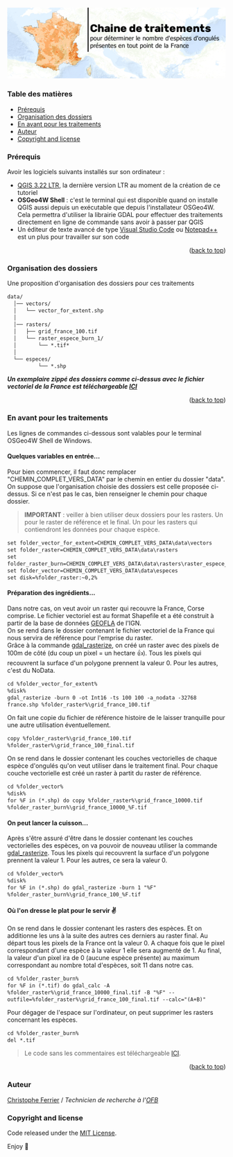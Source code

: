 <p align="center">
  <a href="https://professionnels.ofb.fr/fr/reseau-ongules-sauvages">
    <img src="https://github.com/christofoto/ongules/raw/main/images/header.png" alt="Logo">
  </a>

  <!-- <h3 align="center">Logo</h3> -->

  <!-- <h1 style="text-align:center">
    Chaine de traitements </h1>
  <h3 style="text-align:center">
  pour déterminer le nombre d'espèces d'ongulés<br> 
  présentes en tout point de la France métropolitaine
  <br>
    </h3> -->
</p>

<a name="readme-top"></a>

### Table des matières

- [Prérequis](#prérequis)
- [Organisation des dossiers](#organisation-des-dossiers)
- [En avant pour les traitements](#en-avant-pour-les-traitements)
- [Auteur](#auteur)
- [Copyright and license](#copyright-and-license)

### Prérequis

Avoir les logiciels suivants installés sur son ordinateur :

- [QGIS 3.22 LTR](https://www.qgis.org/fr/site/forusers/download.html), la dernière version LTR au moment de la création de ce tutoriel
- <b>OSGeo4W Shell</b> : c'est le terminal qui est disponible quand on installe QGIS aussi depuis un exécutable que depuis l'installateur OSGeo4W. Cela permettra d'utiliser la librairie GDAL pour effectuer des traitements directement en ligne de commande sans avoir à passer par QGIS
- Un éditeur de texte avancé de type [Visual Studio Code](https://code.visualstudio.com/) ou [Notepad++](https://notepad-plus-plus.org/) est un plus pour travailler sur son code

<p align="right">(<a href="#readme-top">back to top</a>)</p>

### Organisation des dossiers

Une proposition d'organisation des dossiers pour ces traitements

```text
data/
  │── vectors/
  │   └── vector_for_extent.shp
  │
  │── rasters/
  │   ├── grid_france_100.tif
  │   └── raster_espece_burn_1/
  │       └── *.tif*
  │
  └── especes/
          └── *.shp
```

**_Un exemplaire zippé des dossiers comme ci-dessus avec le fichier vectoriel de la France est téléchargeable [ICI](https://github.com/christofoto/ongules/raw/main/ressources/data.zip)_**

<p align="right">(<a href="#readme-top">back to top</a>)</p>

### En avant pour les traitements

Les lignes de commandes ci-dessous sont valables pour le terminal OSGeo4W Shell de Windows.

#### Quelques variables en entrée...

Pour bien commencer, il faut donc remplacer "CHEMIN_COMPLET_VERS_DATA" par le chemin en entier du dossier "data".<br>
On suppose que l'organisation choisie des dossiers est celle proposée ci-dessus. Si ce n'est pas le cas, bien renseigner le chemin pour chaque dossier.<br>

> **IMPORTANT** : veiller à bien utiliser deux dossiers pour les rasters. Un pour le raster de référence et le final. Un pour les rasters qui contiendront les données pour chaque espèce.

```code
set folder_vector_for_extent=CHEMIN_COMPLET_VERS_DATA\data\vectors
set folder_raster=CHEMIN_COMPLET_VERS_DATA\data\rasters
set folder_raster_burn=CHEMIN_COMPLET_VERS_DATA\data\rasters\raster_espece_burn_1
set folder_vector=CHEMIN_COMPLET_VERS_DATA\data\especes
set disk=%folder_raster:~0,2%
```

#### Préparation des ingrédients...

Dans notre cas, on veut avoir un raster qui recouvre la France, Corse comprise.
Le fichier vectoriel est au format Shapefile et a été construit à partir de la base de données [GEOFLA](https://geoservices.ign.fr/geofla) de l'IGN.<br>
On se rend dans le dossier contenant le fichier vectoriel de la France qui nous servira de référence pour l'emprise du raster.<br>
Grâce à la commande [gdal_rasterize](https://gdal.org/programs/gdal_rasterize.html), on créé un raster avec des pixels de 100m de côté (du coup un pixel = un hectare :+1:). Tous les pixels qui recouvrent la surface d'un polygone prennent la valeur 0. Pour les autres, c'est du NoData.

```code
cd %folder_vector_for_extent%
%disk%
gdal_rasterize -burn 0 -ot Int16 -ts 100 100 -a_nodata -32768 france.shp %folder_raster%\grid_france_100.tif
```

On fait une copie du fichier de référence histoire de le laisser tranquille pour une autre utilisation éventuellement.

```code
copy %folder_raster%\grid_france_100.tif %folder_raster%\grid_france_100_final.tif
```

On se rend dans le dossier contenant les couches vectorielles de chaque espèce d'ongulés qu'on veut utiliser dans le traitement final. Pour chaque couche vectorielle est créé un raster à partit du raster de référence.

```code
cd %folder_vector%
%disk%
for %F in (*.shp) do copy %folder_raster%\grid_france_10000.tif %folder_raster_burn%\grid_france_10000_%F.tif
```

#### On peut lancer la cuisson...

Après s'être assuré d'être dans le dossier contenant les couches vectorielles des espèces, on va pouvoir de nouveau utiliser la commande [gdal_rasterize](https://gdal.org/programs/gdal_rasterize.html). Tous les pixels qui recouvrent la surface d'un polygone prennent la valeur 1. Pour les autres, ce sera la valeur 0.

```code
cd %folder_vector%
%disk%
for %F in (*.shp) do gdal_rasterize -burn 1 "%F" %folder_raster_burn%\grid_france_100_%F.tif
```

#### Où l'on dresse le plat pour le servir :v:

On se rend dans le dossier contenant les rasters des espèces. Et on additionne les uns à la suite des autres ces derniers au raster final. Au départ tous les pixels de la France ont la valeur 0. A chaque fois que le pixel correspondant d'une espèce à la valeur 1 elle sera augmenté de 1. Au final, la valeur d'un pixel ira de 0 (aucune espèce présente) au maximum correspondant au nombre total d'espèces, soit 11 dans notre cas.

```code
cd %folder_raster_burn%
for %F in (*.tif) do gdal_calc -A  %folder_raster%\grid_france_10000_final.tif -B "%F" --outfile=%folder_raster%\grid_france_100_final.tif --calc="(A+B)"
```

Pour dégager de l'espace sur l'ordinateur, on peut supprimer les rasters concernant les espèces.

```code
cd %folder_raster_burn%
del *.tif
```

> Le code sans les commentaires est téléchargeable [ICI](https://github.com/christofoto/ongules/blob/main/scripts/code_superposition.txt).

<p align="right">(<a href="#readme-top">back to top</a>)</p>

### Auteur

[Christophe Ferrier](https://github.com/christofoto) / _Technicien de recherche à l'[OFB](https://www.ofb.gouv.fr/)_

<!-- <p align="right">(<a href="#readme-top">back to top</a>)</p>
 -->
<!-- ### Remerciements

Some Text -->

<!-- <p align="right">(<a href="#readme-top">back to top</a>)</p>
 -->

### Copyright and license

Code released under the [MIT License](https://reponame/blob/master/LICENSE).

Enjoy :metal:
